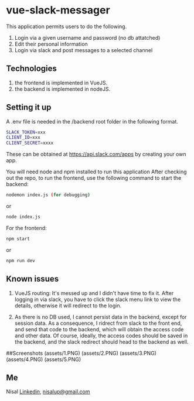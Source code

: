 # vue-slack-messager
This application permits users to do the following.
1) Login via a given username and password (no db attatched)
2) Edit their personal information
3) Login via slack and post messages to a selected channel

## Technologies
1) the frontend is implemented in VueJS.
2) the backend is implemented in nodeJS.

## Setting it up
A .env file is needed in the /backend root folder in the following format.

```bash
SLACK_TOKEN=xxx
CLIENT_ID=xxx
CLIENT_SECRET=xxxx
```

These can be obtained at https://api.slack.com/apps by creating your own app.

You will need node and npm installed to run this application
After checking out the repo, to run the frontend, use the following command to start the backend:

```bash
nodemon index.js (for debugging)
```
or
```bash
node index.js
```

For the frontend:

```bash
npm start
```
or
```bash
npm run dev
```

## Known issues
1) VueJS routing: It's messed up and I didn't have time to fix it. After logging in via slack, you have to click the slack menu link to view the details, otherwise it will redirect to the login. 

2) As there is no DB used, I cannot persist data in the backend, except for session data. As a consequence, I ridrect from slack to the front end, and send that code to the backend, which will obtain the access code and other data.
Of course, ideally, the access codes should be saved in the backend, and the slack redirect should head to the backend as well.

##Screenshots
(assets/1.PNG)
(assets/2.PNG)
(assets/3.PNG)
(assets/4.PNG)
(assets/5.PNG)

## Me
Nisal [Linkedin](https://linkedin.com/in/nisalup/), nisalup@gmail.com

